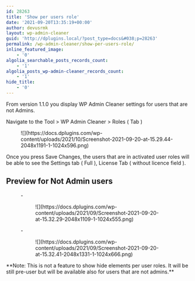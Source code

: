 ```yaml
---
id: 28263
title: 'Show per users role'
date: '2021-09-20T13:35:19+00:00'
author: devusrmk
layout: wp-admin-cleaner
guid: 'http://dplugins.local/?post_type=docs&#038;p=28263'
permalink: /wp-admin-cleaner/show-per-users-role/
inline_featured_image:
    - '0'
algolia_searchable_posts_records_count:
    - '1'
algolia_posts_wp-admin-cleaner_records_count:
    - '1'
hide_title:
    - '0'
---
```


From version 1.1.0 you display WP Admin Cleaner settings for users that are not Admins.

Navigate to the Tool &gt; WP Admin Cleaner &gt; Roles ( Tab )

<figure class="wp-block-image size-large">![](https://docs.dplugins.com/wp-content/uploads/2021/10/Screenshot-2021-09-20-at-15.29.44-2048x1191-1-1024x596.png)</figure>Once you press Save Changes, the users that are in activated user roles will be able to see the Settings tab ( Full ), License Tab ( without licence field ).

## Preview for Not Admin users

<figure class="is-layout-flex wp-block-gallery-11 wp-block-gallery columns-2 is-cropped">- <figure>![](https://docs.dplugins.com/wp-content/uploads/2021/09/Screenshot-2021-09-20-at-15.32.29-2048x1109-1-1024x555.png)</figure>
- <figure>![](https://docs.dplugins.com/wp-content/uploads/2021/09/Screenshot-2021-09-20-at-15.32.41-2048x1331-1-1024x666.png)</figure>

</figure>**Note: This is not a feature to show hide elements per user roles. It will be still pre-user but will be available also for users that are not admins.**
